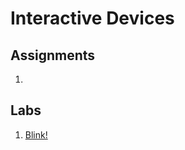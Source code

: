 # Interactive Devices

## Assignments

1. 

## Labs

1. [Blink!](https://github.com/dwb264/IDD-Fa18-Lab1)
